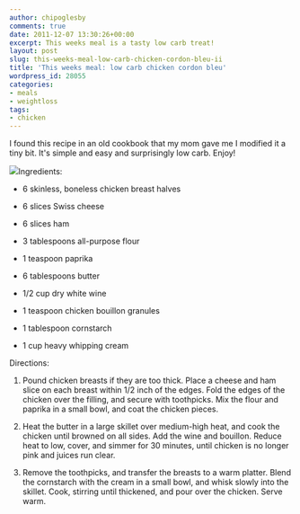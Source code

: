 ```yaml
---
author: chipoglesby
comments: true
date: 2011-12-07 13:30:26+00:00
excerpt: This weeks meal is a tasty low carb treat!
layout: post
slug: this-weeks-meal-low-carb-chicken-cordon-bleu-ii
title: 'This weeks meal: low carb chicken cordon bleu'
wordpress_id: 28055
categories:
- meals
- weightloss
tags:
- chicken
---
```


I found this recipe in an old cookbook that my mom gave me I modified it a tiny bit. It's simple and easy and surprisingly low carb. Enjoy!

[![](https://storage.googleapis.com/www.chipoglesby.com/wp-content/uploads/2011/12/MP7028-300x300.jpg)](https://storage.googleapis.com/www.chipoglesby.com/wp-content/uploads/2011/12/MP7028.jpg)Ingredients:



	
  * 6 skinless, boneless chicken breast halves

	
  * 6 slices Swiss cheese

	
  * 6 slices ham

	
  * 3 tablespoons all-purpose flour

	
  * 1 teaspoon paprika

	
  * 6 tablespoons butter

	
  * 1/2 cup dry white wine

	
  * 1 teaspoon chicken bouillon granules

	
  * 1 tablespoon cornstarch

	
  * 1 cup heavy whipping cream




Directions:











	
  1. Pound chicken breasts if they are too thick. Place a cheese and ham slice on each breast within 1/2 inch of the edges. Fold the edges of the chicken over the filling, and secure with toothpicks. Mix the flour and paprika in a small bowl, and coat the chicken pieces.

	
  2. Heat the butter in a large skillet over medium-high heat, and cook the chicken until browned on all sides. Add the wine and bouillon. Reduce heat to low, cover, and simmer for 30 minutes, until chicken is no longer pink and juices run clear.

	
  3. Remove the toothpicks, and transfer the breasts to a warm platter. Blend the cornstarch with the cream in a small bowl, and whisk slowly into the skillet. Cook, stirring until thickened, and pour over the chicken. Serve warm.















